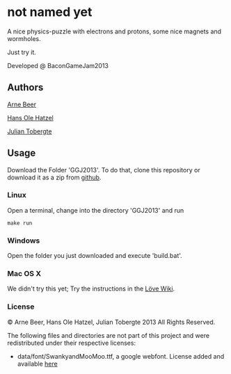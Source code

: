 # not named yet

A nice physics-puzzle with electrons and protons, some nice magnets and wormholes. 

Just try it.

Developed @ BaconGameJam2013

## Authors
[Arne Beer](https://github.com/nukesor)

[Hans Ole Hatzel](https://github.com/hatzel)

[Julian Tobergte](https://github.com/c-gotoh)

## Usage

Download the Folder 'GGJ2013'. To do that, clone this repository or download it as a zip from [github](https://github.com/C-gotoh/bacongamejam05).

### Linux

Open a terminal, change into the directory 'GGJ2013' and run 

    make run

### Windows

Open the folder you just downloaded and execute 'build.bat'.

### Mac OS X

We didn't try this yet; Try the instructions in the [Löve Wiki](https://love2d.org/wiki/Getting_Started).

### License

© Arne Beer, Hans Ole Hatzel, Julian Tobergte 2013
All Rights Reserved.

The following files and directories are not part of this project and were redistributed under their respective licenses:

* data/font/SwankyandMooMoo.ttf, a google webfont. License added and available [here](http://code.google.com/p/googlefontdirectory/source/browse/swankyandmoomoo/OFL.txt?r=804d95648eb03ee2d13a4758f3e02df0546b7b2c)